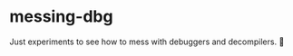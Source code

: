 # messing-dbg

Just experiments to see how to mess with debuggers and decompilers. :slightly_smiling_face:
